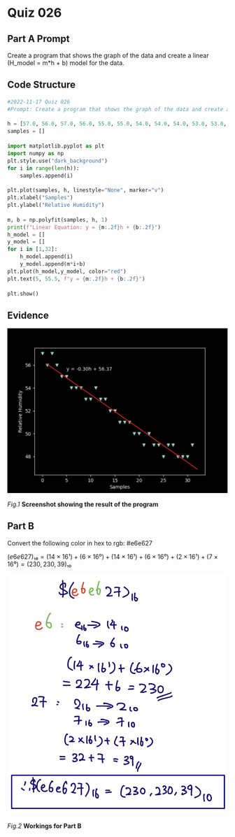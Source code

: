 # Quiz 026

## Part A Prompt
Create a program that shows the graph of the data and create a linear (H_model = m*h + b) model for the data.

## Code Structure 
```.py
#2022-11-17 Quiz 026
#Prompt: Create a program that shows the graph of the data and create a linear (H_model = m*h + b) model for the data.

h = [57.0, 56.0, 57.0, 56.0, 55.0, 55.0, 54.0, 54.0, 54.0, 53.0, 53.0, 54.0, 53.0, 53.0, 52.0, 52.0, 51.0, 51.0, 51.0, 50.0, 50.0, 49.0, 50.0, 49.0, 49.0, 48.0, 49.0, 49.0, 48.0, 48.0, 48.0, 49.0]
samples = []

import matplotlib.pyplot as plt
import numpy as np
plt.style.use("dark_background")
for i in range(len(h)):
    samples.append(i)

plt.plot(samples, h, linestyle="None", marker="v")
plt.xlabel("Samples")
plt.ylabel("Relative Humidity")

m, b = np.polyfit(samples, h, 1)
print(f"Linear Equation: y = {m:.2f}h + {b:.2f}")
h_model = []
y_model = []
for i in [1,32]:
    h_model.append(i)
    y_model.append(m*i+b)
plt.plot(h_model,y_model, color="red")
plt.text(5, 55.5, f"y = {m:.2f}h + {b:.2f}")

plt.show()
```

## Evidence
![](/Assets/Quiz026_Evidence.jpg)

*Fig.1* **Screenshot showing the result of the program**

## Part B
Convert the following color in hex to rgb: #e6e627

$(e6e627)₁₆ = (14 × 16¹) + (6 × 16⁰) + (14 × 16¹) + (6 × 16⁰) + (2 × 16¹) + (7 × 16⁰) = (230, 230, 39)₁₀$

![](/Assets/Quiz026_PartB.jpg)

*Fig.2* **Workings for Part B**


